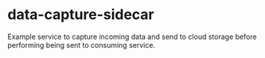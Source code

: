 # data-capture-sidecar
Example service to capture incoming data and send to cloud storage before performing being sent to consuming service.
